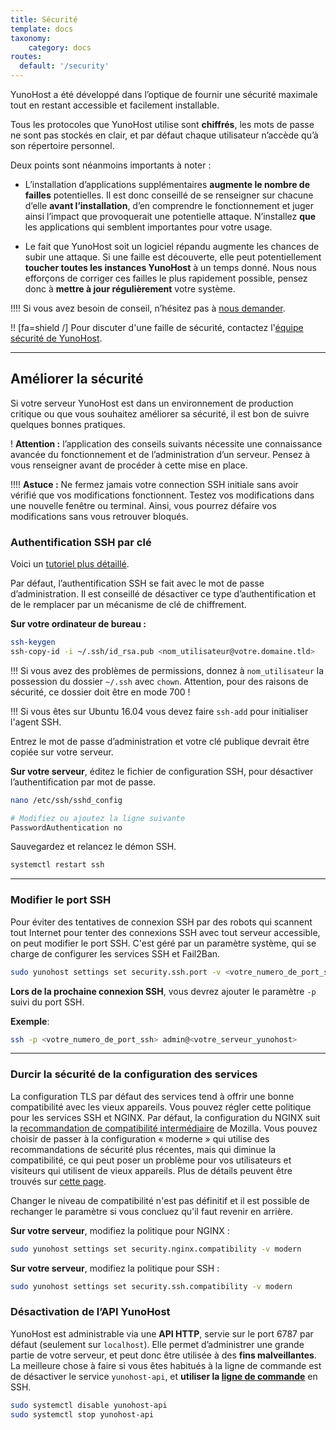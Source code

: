 ```yaml
---
title: Sécurité
template: docs
taxonomy:
    category: docs
routes:
  default: '/security'
---
```


YunoHost a été développé dans l’optique de fournir une sécurité maximale tout en restant accessible et facilement installable.

Tous les protocoles que YunoHost utilise sont **chiffrés**, les mots de passe ne sont pas stockés en clair, et par défaut chaque utilisateur n’accède qu’à son répertoire personnel.

Deux points sont néanmoins importants à noter :

* L’installation d’applications supplémentaires **augmente le nombre de failles** potentielles. Il est donc conseillé de se renseigner sur chacune d’elle **avant l’installation**, d’en comprendre le fonctionnement et juger ainsi l’impact que provoquerait une potentielle attaque. N’installez **que** les applications qui semblent importantes pour votre usage.

* Le fait que YunoHost soit un logiciel répandu augmente les chances de subir une attaque. Si une faille est découverte, elle peut potentiellement **toucher toutes les instances YunoHost** à un temps donné. Nous nous efforçons de corriger ces failles le plus rapidement possible, pensez donc à **mettre à jour régulièrement** votre système.

!!!! Si vous avez besoin de conseil, n’hésitez pas à [nous demander](/help).

!! [fa=shield /] Pour discuter d'une faille de sécurité, contactez l'[équipe sécurité de YunoHost](/security_team).

---

## Améliorer la sécurité

Si votre serveur YunoHost est dans un environnement de production critique ou que vous souhaitez améliorer sa sécurité, il est bon de suivre quelques bonnes pratiques.

! **Attention :** l’application des conseils suivants nécessite une connaissance avancée du fonctionnement et de l’administration d’un serveur. Pensez à vous renseigner avant de procéder à cette mise en place.

!!!! **Astuce :** Ne fermez jamais votre connection SSH initiale sans avoir vérifié que vos modifications fonctionnent. Testez vos modifications dans une nouvelle fenêtre ou terminal. Ainsi, vous pourrez défaire vos modifications sans vous retrouver bloqués.

### Authentification SSH par clé

Voici un [tutoriel plus détaillé](http://doc.ubuntu-fr.org/ssh#authentification_par_un_systeme_de_cles_publiqueprivee).

Par défaut, l’authentification SSH se fait avec le mot de passe d’administration. Il est conseillé de désactiver ce type d’authentification et de le remplacer par un mécanisme de clé de chiffrement.

**Sur votre ordinateur de bureau :**

```bash
ssh-keygen
ssh-copy-id -i ~/.ssh/id_rsa.pub <nom_utilisateur@votre.domaine.tld>
```

!!! Si vous avez des problèmes de permissions, donnez à `nom_utilisateur` la possession du dossier `~/.ssh` avec `chown`. Attention, pour des raisons de sécurité, ce dossier doit être en mode 700 !

!!! Si vous êtes sur Ubuntu 16.04 vous devez faire  `ssh-add` pour initialiser l'agent SSH.

Entrez le mot de passe d’administration et votre clé publique devrait être copiée sur votre serveur.

**Sur votre serveur**, éditez le fichier de configuration SSH, pour désactiver l’authentification par mot de passe.
```bash
nano /etc/ssh/sshd_config

# Modifiez ou ajoutez la ligne suivante
PasswordAuthentication no
```

Sauvegardez et relancez le démon SSH.
```bash
systemctl restart ssh
```

---

### Modifier le port SSH

Pour éviter des tentatives de connexion SSH par des robots qui scannent tout Internet pour tenter des connexions SSH avec tout serveur accessible, on peut modifier le port SSH.
C'est géré par un paramètre système, qui se charge de configurer les services SSH et Fail2Ban.

```bash
sudo yunohost settings set security.ssh.port -v <votre_numero_de_port_ssh>
```

**Lors de la prochaine connexion SSH**, vous devrez ajouter le paramètre `-p` suivi du port SSH.

**Exemple**:

```bash
ssh -p <votre_numero_de_port_ssh> admin@<votre_serveur_yunohost>
```

---

### Durcir la sécurité de la configuration des services

La configuration TLS par défaut des services tend à offrir une bonne compatibilité avec les vieux appareils. Vous pouvez régler cette politique pour les services SSH et NGINX. Par défaut, la configuration du NGINX suit la [recommandation de compatibilité intermédiaire](https://wiki.mozilla.org/Security/Server_Side_TLS#Intermediate_compatibility_.28default.29) de Mozilla. Vous pouvez choisir de passer à la configuration « moderne » qui utilise des recommandations de sécurité plus récentes, mais qui diminue la compatibilité, ce qui peut poser un problème pour vos utilisateurs et visiteurs qui utilisent de vieux appareils. Plus de détails peuvent être trouvés sur [cette page](https://wiki.mozilla.org/Security/Server_Side_TLS#Modern_compatibility).

Changer le niveau de compatibilité n'est pas définitif et il est possible de rechanger le paramètre si vous concluez qu'il faut revenir en arrière.

**Sur votre serveur**, modifiez la politique pour NGINX :
```bash
sudo yunohost settings set security.nginx.compatibility -v modern
```

**Sur votre serveur**, modifiez la politique pour SSH :
```bash
sudo yunohost settings set security.ssh.compatibility -v modern
```

### Désactivation de l’API YunoHost

YunoHost est administrable via une **API HTTP**, servie sur le port 6787 par défaut (seulement sur `localhost`). Elle permet d’administrer une grande partie de votre serveur, et peut donc être utilisée à des **fins malveillantes**. La meilleure chose à faire si vous êtes habitués à la ligne de commande est de désactiver le service `yunohost-api`, et **utiliser la [ligne de commande](/commandline)** en SSH.

```bash
sudo systemctl disable yunohost-api
sudo systemctl stop yunohost-api
```
